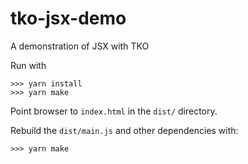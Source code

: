# tko-jsx-demo
A demonstration of JSX with TKO

Run with

```
>>> yarn install
>>> yarn make
```

Point browser to `index.html` in the `dist/` directory.

Rebuild the `dist/main.js` and other dependencies with:

```
>>> yarn make
```
